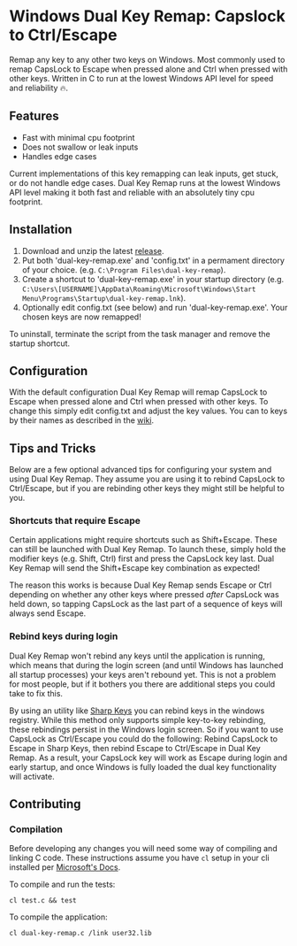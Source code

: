 # Windows Dual Key Remap: Capslock to Ctrl/Escape

Remap any key to any other two keys on Windows. Most commonly used to remap CapsLock to Escape when pressed alone and Ctrl when pressed with other keys. Written in C to run at the lowest Windows API level for speed and reliability 🔥.

## Features

- Fast with minimal cpu footprint
- Does not swallow or leak inputs
- Handles edge cases

Current implementations of this key remapping can leak inputs, get stuck, or do not handle edge cases. Dual Key Remap runs at the lowest Windows API level making it both fast and reliable with an absolutely tiny cpu footprint.

## Installation

1) Download and unzip the latest [release](https://github.com/ililim/dual-key-remap/releases).
2) Put both 'dual-key-remap.exe' and 'config.txt' in a permament directory of your choice. (e.g. `C:\Program Files\dual-key-remap`).
3) Create a shortcut to 'dual-key-remap.exe' in your startup directory (e.g. `C:\Users\[USERNAME]\AppData\Roaming\Microsoft\Windows\Start Menu\Programs\Startup\dual-key-remap.lnk`).
4) Optionally edit config.txt (see below) and run 'dual-key-remap.exe'. Your chosen keys are now remapped!

To uninstall, terminate the script from the task manager and remove the startup shortcut.

## Configuration

With the default configuration Dual Key Remap will remap CapsLock to Escape when pressed alone and Ctrl when pressed with other keys. To change this simply edit config.txt and adjust the key values. You can to keys by their names as described in the [wiki](https://github.com/ililim/dual-key-remap/wiki/Using-config.txt#key-names).

## Tips and Tricks

Below are a few optional advanced tips for configuring your system and using Dual Key Remap. They assume you are using it to rebind CapsLock to Ctrl/Escape, but if you are rebinding other keys they might still be helpful to you.

### Shortcuts that require Escape

Certain applications might require shortcuts such as Shift+Escape. These can still be launched with Dual Key Remap. To launch these, simply hold the modifier keys (e.g. Shift, Ctrl) first and press the CapsLock key last. Dual Key Remap will send the Shift+Escape key combination as expected!

The reason this works is because Dual Key Remap sends Escape or Ctrl depending on whether any other keys where pressed _after_ CapsLock was held down, so tapping CapsLock as the last part of a sequence of keys will always send Escape.

### Rebind keys during login

Dual Key Remap won't rebind any keys until the application is running, which means that during the login screen (and until Windows has launched all startup processes) your keys aren't rebound yet. This is not a problem for most people, but if it bothers you there are additional steps you could take to fix this.

By using an utility like [Sharp Keys](https://github.com/randyrants/sharpkeys) you can rebind keys in the windows registry. While this method only supports simple key-to-key rebinding, these rebindings persist in the Windows login screen. So if you want to use CapsLock as Ctrl/Escape you could do the following: Rebind CapsLock to Escape in Sharp Keys, then rebind Escape to Ctrl/Escape in Dual Key Remap. As a result, your CapsLock key will work as Escape during login and early startup, and once Windows is fully loaded the dual key functionality will activate.

## Contributing

### Compilation

Before developing any changes you will need some way of compiling and linking C code. These instructions assume you have `cl` setup in your cli installed per [Microsoft's Docs](https://msdn.microsoft.com/en-us/library/bb384838.aspx).

To compile and run the tests:

```
cl test.c && test
```

To compile the application:

```
cl dual-key-remap.c /link user32.lib
```
